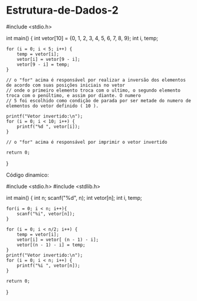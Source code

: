 # Estrutura-de-Dados-2

#include <stdio.h>

int main() {
    int vetor[10] = {0, 1, 2, 3, 4, 5, 6, 7, 8, 9};
    int i, temp;

    for (i = 0; i < 5; i++) {
        temp = vetor[i];
        vetor[i] = vetor[9 - i];
        vetor[9 - i] = temp;
    }
    
    // o "for" acima é responsável por realizar a inversão dos elementos de acordo com suas posições iniciais no vetor
    // onde o primeiro elemento troca com o ultimo, o segundo elemento troca com o penúltimo, e assim por diante. O numero
    // 5 foi escolhido como condição de parada por ser metade do numero de elementos do vetor definido ( 10 ).
 
    printf("Vetor invertido:\n");
    for (i = 0; i < 10; i++) {
        printf("%d ", vetor[i]);
    }
    
    // o "for" acima é responsável por imprimir o vetor invertido

    return 0;
}

Código dinamico:

#include <stdio.h>
#include <stdlib.h>

int main() {
    int n;
    scanf("%d", n);
    int vetor[n];
    int i, temp;
    
    for(i = 0; i < n; i++){
        scanf("%i", vetor[n]);
    }

    for (i = 0; i < n/2; i++) {
        temp = vetor[i];
        vetor[i] = vetor[ (n - 1) - i];
        vetor[(n - 1) - i] = temp;
    }
    printf("Vetor invertido:\n");
    for (i = 0; i < n; i++) {
        printf("%i ", vetor[n]);
    }
    
    return 0;
}
